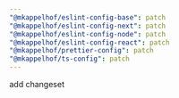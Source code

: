 ```yaml
---
"@mkappelhof/eslint-config-base": patch
"@mkappelhof/eslint-config-next": patch
"@mkappelhof/eslint-config-node": patch
"@mkappelhof/eslint-config-react": patch
"@mkappelhof/prettier-config": patch
"@mkappelhof/ts-config": patch
---
```


add changeset
